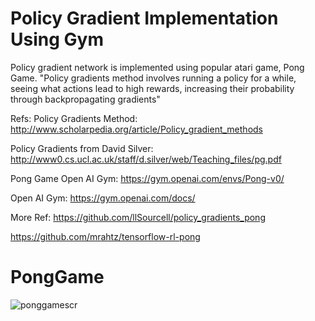 # Policy Gradient Implementation Using Gym
Policy gradient network is implemented using popular atari game, Pong Game.  "Policy gradients method involves running a policy for a while, seeing what actions lead to high rewards, increasing their probability through backpropagating gradients"

Refs: Policy Gradients Method: http://www.scholarpedia.org/article/Policy_gradient_methods

Policy Gradients from David Silver: http://www0.cs.ucl.ac.uk/staff/d.silver/web/Teaching_files/pg.pdf

Pong Game Open AI Gym: https://gym.openai.com/envs/Pong-v0/

Open AI Gym: https://gym.openai.com/docs/

More Ref: https://github.com/llSourcell/policy_gradients_pong

https://github.com/mrahtz/tensorflow-rl-pong


# PongGame

![ponggamescr](https://user-images.githubusercontent.com/10358317/37865988-2e288d68-2f95-11e8-8c38-762a156c20f4.png)
